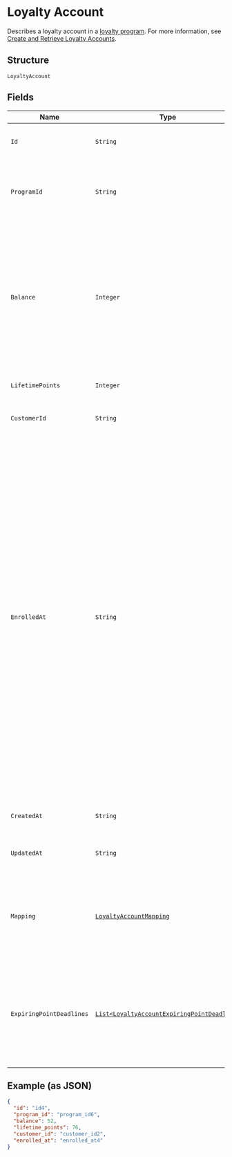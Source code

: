 
# Loyalty Account

Describes a loyalty account in a [loyalty program](../../doc/models/loyalty-program.md). For more information, see
[Create and Retrieve Loyalty Accounts](https://developer.squareup.com/docs/loyalty-api/loyalty-accounts).

## Structure

`LoyaltyAccount`

## Fields

| Name | Type | Tags | Description | Getter |
|  --- | --- | --- | --- | --- |
| `Id` | `String` | Optional | The Square-assigned ID of the loyalty account.<br>**Constraints**: *Maximum Length*: `36` | String getId() |
| `ProgramId` | `String` | Required | The Square-assigned ID of the [loyalty program](entity:LoyaltyProgram) to which the account belongs.<br>**Constraints**: *Minimum Length*: `1`, *Maximum Length*: `36` | String getProgramId() |
| `Balance` | `Integer` | Optional | The available point balance in the loyalty account. If points are scheduled to expire, they are listed in the `expiring_point_deadlines` field.<br><br>Your application should be able to handle loyalty accounts that have a negative point balance (`balance` is less than 0). This might occur if a seller makes a manual adjustment or as a result of a refund or exchange. | Integer getBalance() |
| `LifetimePoints` | `Integer` | Optional | The total points accrued during the lifetime of the account. | Integer getLifetimePoints() |
| `CustomerId` | `String` | Optional | The Square-assigned ID of the [customer](entity:Customer) that is associated with the account. | String getCustomerId() |
| `EnrolledAt` | `String` | Optional | The timestamp when the buyer joined the loyalty program, in RFC 3339 format. This field is used to display the **Enrolled On** or **Member Since** date in first-party Square products.<br><br>If this field is not set in a `CreateLoyaltyAccount` request, Square populates it after the buyer's first action on their account<br>(when `AccumulateLoyaltyPoints` or `CreateLoyaltyReward` is called). In first-party flows, Square populates the field when the buyer agrees to the terms of service in Square Point of Sale.<br><br>This field is typically specified in a `CreateLoyaltyAccount` request when creating a loyalty account for a buyer who already interacted with their account.<br>For example, you would set this field when migrating accounts from an external system. The timestamp in the request can represent a current or previous date and time, but it cannot be set for the future. | String getEnrolledAt() |
| `CreatedAt` | `String` | Optional | The timestamp when the loyalty account was created, in RFC 3339 format. | String getCreatedAt() |
| `UpdatedAt` | `String` | Optional | The timestamp when the loyalty account was last updated, in RFC 3339 format. | String getUpdatedAt() |
| `Mapping` | [`LoyaltyAccountMapping`](../../doc/models/loyalty-account-mapping.md) | Optional | Represents the mapping that associates a loyalty account with a buyer.<br><br>Currently, a loyalty account can only be mapped to a buyer by phone number. For more information, see<br>[Loyalty Overview](https://developer.squareup.com/docs/loyalty/overview). | LoyaltyAccountMapping getMapping() |
| `ExpiringPointDeadlines` | [`List<LoyaltyAccountExpiringPointDeadline>`](../../doc/models/loyalty-account-expiring-point-deadline.md) | Optional | The schedule for when points expire in the loyalty account balance. This field is present only if the account has points that are scheduled to expire.<br><br>The total number of points in this field equals the number of points in the `balance` field. | List<LoyaltyAccountExpiringPointDeadline> getExpiringPointDeadlines() |

## Example (as JSON)

```json
{
  "id": "id4",
  "program_id": "program_id6",
  "balance": 52,
  "lifetime_points": 76,
  "customer_id": "customer_id2",
  "enrolled_at": "enrolled_at4"
}
```

